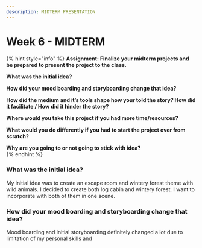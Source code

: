 ```yaml
---
description: MIDTERM PRESENTATION
---
```


# Week 6 - MIDTERM

{% hint style="info" %}
**Assignment: Finalize your midterm projects and be prepared to present the project to the class.**  

**What was the initial idea?**

**How did your mood boarding and storyboarding change that idea?**  

**How did the medium and it’s tools shape how your told the story? How did it facilitate / How did it hinder the story?**

**Where would you take this project if you had more time/resources?**

**What would you do differently if you had to start the project over from scratch?**

**Why are you going to or not going to stick with idea?**  
{% endhint %}

### What was the initial idea?

My initial idea was to create an escape room and wintery forest theme with wild animals. I decided to create both log cabin and wintery forest. I want to incorporate with both of them in one scene.

### How did your mood boarding and storyboarding change that idea?

Mood boarding and initial storyboarding definitely changed a lot due to limitation of my personal skills and 

